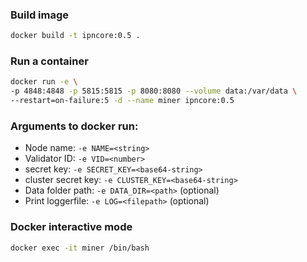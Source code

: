 ### Build image
```bash
docker build -t ipncore:0.5 .
```

### Run a container
```bash
docker run -e \
-p 4848:4848 -p 5815:5815 -p 8080:8080 --volume data:/var/data \
--restart=on-failure:5 -d --name miner ipncore:0.5
```

### Arguments to docker run:
* Node name: `-e NAME=<string>`
* Validator ID: `-e VID=<number>`
* secret key: `-e SECRET_KEY=<base64-string>`
* cluster secret key: `-e CLUSTER_KEY=<base64-string>`
* Data folder path: `-e DATA_DIR=<path>` (optional)
* Print loggerfile: `-e LOG=<filepath>` (optional)

### Docker interactive mode
```bash
docker exec -it miner /bin/bash
```
